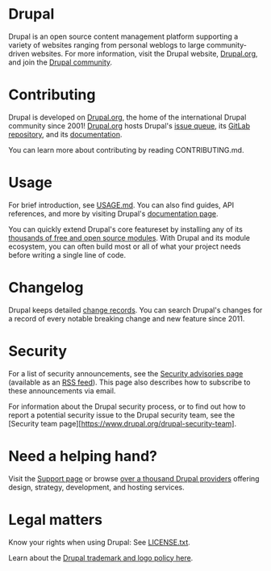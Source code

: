 Drupal
===

Drupal is an open source content management platform supporting a variety of
websites ranging from personal weblogs to large community-driven websites. For
more information, visit the Drupal website, [Drupal.org][Drupal.org], and join
the [Drupal community][Drupal community].

# Contributing

Drupal is developed on [Drupal.org][Drupal.org], the home of the international
Drupal community since 2001! [Drupal.org][Drupal.org] hosts Drupal's [issue
queue][issue queue], its [GitLab repository][GitLab repository], and its
[documentation][documentation].

You can learn more about contributing by reading CONTRIBUTING.md.

# Usage

For brief introduction, see [USAGE.md](/USAGE.md). You can also find guides,
API references, and more by visiting Drupal's [documentation
page][documentation].

You can quickly extend Drupal's core featureset by installing any of its
[thousands of free and open source modules][modules]. With Drupal and its
module ecosystem, you can often build most or all of what your project needs
before writing a single line of code.

# Changelog

Drupal keeps detailed [change records][changelog]. You can search Drupal's
changes for a record of every notable breaking change and new feature since
2011.

# Security

For a list of security announcements, see the [Security advisories
page][Security advisories] (available as an [RSS feed][security RSS]). This
page also describes how to subscribe to these announcements via email.

For information about the Drupal security process, or to find out how to report
a potential security issue to the Drupal security team, see the [Security team
page][https://www.drupal.org/drupal-security-team].

# Need a helping hand?

Visit the [Support page][support] or browse [over a thousand Drupal
providers][service providers] offering design, strategy, development, and
hosting services.

# Legal matters

Know your rights when using Drupal: See [LICENSE.txt](/core/LICENSE.txt).

Learn about the [Drupal trademark and logo policy here][trademark].

[Drupal.org]: https://www.drupal.org
[Drupal community]: https://www.drupal.org/community
[GitLab repository]: https://git.drupalcode.org/project/drupal
[issue queue]: https://www.drupal.org/project/issues/drupal
[documentation]: https://www.drupal.org/documentation
[changelog]: https://www.drupal.org/list-changes/drupal
[modules]: https://www.drupal.org/project/project_module
[security advisories]: https://www.drupal.org/security
[security RSS]: https://www.drupal.org/security/rss.xml
[service providers]: https://www.drupal.org/drupal-services
[support]: https://www.drupal.org/support
[trademark]: https://www.drupal.com/trademark
